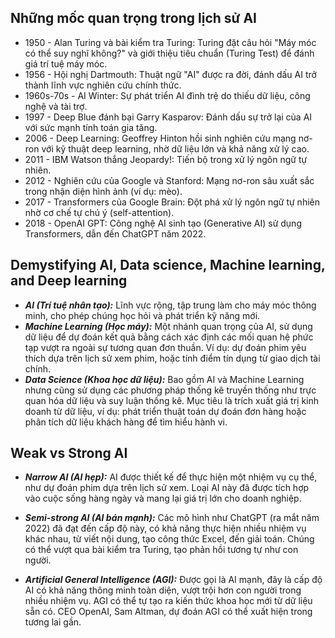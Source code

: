 

## Những mốc quan trọng trong lịch sử AI
- 1950 - Alan Turing và bài kiểm tra Turing: Turing đặt câu hỏi "Máy móc có thể suy nghĩ không?" và giới thiệu tiêu chuẩn (Turing Test) để đánh giá trí tuệ máy móc.
- 1956 - Hội nghị Dartmouth: Thuật ngữ "AI" được ra đời, đánh dấu AI trở thành lĩnh vực nghiên cứu chính thức.
- 1960s-70s - AI Winter: Sự phát triển AI đình trệ do thiếu dữ liệu, công nghệ và tài trợ.
- 1997 - Deep Blue đánh bại Garry Kasparov: Đánh dấu sự trở lại của AI với sức mạnh tính toán gia tăng.
- 2006 - Deep Learning: Geoffrey Hinton hồi sinh nghiên cứu mạng nơ-ron với kỹ thuật deep learning, nhờ dữ liệu lớn và khả năng xử lý cao.
- 2011 - IBM Watson thắng Jeopardy!: Tiến bộ trong xử lý ngôn ngữ tự nhiên.
- 2012 - Nghiên cứu của Google và Stanford: Mạng nơ-ron sâu xuất sắc trong nhận diện hình ảnh (ví dụ: mèo).
- 2017 - Transformers của Google Brain: Đột phá xử lý ngôn ngữ tự nhiên nhờ cơ chế tự chú ý (self-attention).
- 2018 - OpenAI GPT: Công nghệ AI sinh tạo (Generative AI) sử dụng Transformers, dẫn đến ChatGPT năm 2022.

## Demystifying AI, Data science, Machine learning, and Deep learning

- ***AI (Trí tuệ nhân tạo):*** Lĩnh vực rộng, tập trung làm cho máy móc thông minh, cho phép chúng học hỏi và phát triển kỹ năng mới.
- ***Machine Learning (Học máy):*** Một nhánh quan trọng của AI, sử dụng dữ liệu để dự đoán kết quả bằng cách xác định các mối quan hệ phức tạp vượt ra ngoài sự tương quan đơn thuần. Ví dụ: dự đoán phim yêu thích dựa trên lịch sử xem phim, hoặc tính điểm tín dụng từ giao dịch tài chính.
- ***Data Science (Khoa học dữ liệu):*** Bao gồm AI và Machine Learning nhưng cũng sử dụng các phương pháp thống kê truyền thống như trực quan hóa dữ liệu và suy luận thống kê. Mục tiêu là trích xuất giá trị kinh doanh từ dữ liệu, ví dụ: phát triển thuật toán dự đoán đơn hàng hoặc phân tích dữ liệu khách hàng để tìm hiểu hành vi.

## Weak vs Strong AI
- ***Narrow AI (AI hẹp):*** AI được thiết kế để thực hiện một nhiệm vụ cụ thể, như dự đoán phim dựa trên lịch sử xem. Loại AI này đã được tích hợp vào cuộc sống hàng ngày và mang lại giá trị lớn cho doanh nghiệp.

- ***Semi-strong AI (AI bán mạnh):*** Các mô hình như ChatGPT (ra mắt năm 2022) đã đạt đến cấp độ này, có khả năng thực hiện nhiều nhiệm vụ khác nhau, từ viết nội dung, tạo công thức Excel, đến giải toán. Chúng có thể vượt qua bài kiểm tra Turing, tạo phản hồi tương tự như con người.

- ***Artificial General Intelligence (AGI):*** Được gọi là AI mạnh, đây là cấp độ AI có khả năng thông minh toàn diện, vượt trội hơn con người trong nhiều nhiệm vụ. AGI có thể tự tạo ra kiến thức khoa học mới từ dữ liệu sẵn có. CEO OpenAI, Sam Altman, dự đoán AGI có thể xuất hiện trong tương lai gần.
